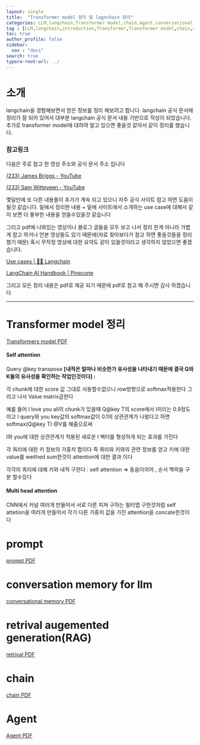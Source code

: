 ```yaml
---
layout: single
title:  "Transformer model 정리 및 lagnchain 정리"
categories: LLM,langchain,Transformer model,chain,agent,conversational memory,RAG,prompt 
tag : [LLM,langchain,introduction,Transformer,Transformer model,chain,agent,conversational memory,RAG,prompt]
toc: true
author_profile: false
sidebar:
  nav : "docs"
search: true
typora-root-url: ../
---
```






# 소개 



langchain을 경험해보면서 얻은 정보를 정리 해보려고 합니다. langchain 공식 문서에 정리가 잘 되어 있어서 대부분 langchain 공식 문서 내용 기반으로 작성이 되었습니다. 추가로 transformer model에 대하여 알고 있으면 좋을것 같아서 같이 정리를 했습니다. 



### 참고링크 

다음은 주로 참고 한 영상 주소와 공식 문서 주소 입니다 



[(233) James Briggs - YouTube](https://www.youtube.com/@jamesbriggs)

[(233) Sam Witteveen - YouTube](https://www.youtube.com/@samwitteveenai)



몇달만에 또 다른 내용들이 추가가 계속 되고 있으니 자주 공식 사이트 참고 하면 도움이 될것 같습니다. 밑에서 정리한 내용 + 밑에 사이트에서 소개하는 use case에 대해서 같이 보면 더 풍부한 내용을 얻을수있을것 같습니다 



그리고 pdf에 나와있는 영상이나 블로그 글들을 모두 보고 나서 정리 한게 아니라 가볍게 참고 하거나 안본 영상들도 있기 때문에(자료 찾아보다가 참고 하면 좋을것들을 정리 했기 때문) 혹시 무작정 영상에 대한 요약도 같이 있을것이라고 생각하지 않았으면 좋겠습니다.



[Use cases | 🦜️🔗 Langchain](https://python.langchain.com/docs/use_cases)

[LangChain AI Handbook | Pinecone](https://www.pinecone.io/learn/series/langchain/)





그리고 모든 정리 내용은 pdf로 제공 되기 때문에 pdf로 참고 해 주시면 감사 하겠습니다 



------



# Transformer model 정리 


<a href="{{site.url}}/pdfs/transformers model.pdf">Transformers model PDF</a>



#### Self attention

Query @key transpose **[내적은 얼마나 비슷한가 유사성을 나타내기 때문에 결국 Q와 K들의 유사성을 확인하는 작업인것이다] :**    

 각 chunk에 대한 score 값 그대로 사용할수없으니 row방향으로 softmax적용한다 그리고 나서 Value matrix곱한다 

예를 들어 I love you all의 chunk가 있을때 Q@key T의 score에서 I끼리는 0.9정도이고 I query와 you key값의 softmax값이 0.1의 상관관계가 나왔다고 하면 softmax(Q@key T) @V를 해줌으로써 

I와 you에 대한 상관관계가 적용된 새로운 I 벡터를 형성하게 되는 효과를 가진다 



각 쿼리에 대한 키 정보의 가중치 합이다 즉 쿼리와 키와의 관련 정보를 얻고 키에 대한 value를 weithed sum한것이 attention에 대한 결과 이다 

각각의 쿼리에 대해 키와 내적 구한다 : self attention => 동음이의어 , 순서 맥락을 구분 할수있다 









#### Multi head attention



CNN에서 커널 여러개 만들어서 서로 다른 피쳐 구하는 필터맵 구한것처럼 self attetion을 여러개 만들어서 각기 다른 가중치 값을 가진 attention을 concate한것이다 








# prompt 



<a href="{{site.url}}/pdfs/prompt templates.pdf">prompt PDF</a>


# conversation memory for llm 



<a href="{{site.url}}/pdfs/Conversational memory for LLM.pdf">conversational memory PDF</a>



# retrival augemented generation(RAG)

<a href="{{site.url}}/pdfs/retrival.pdf">retrival PDF</a>



# chain 



<a href="{{site.url}}/pdfs/chain.pdf">chain PDF</a>



# Agent 



<a href="{{site.url}}/pdfs/agent.pdf">Agent PDF</a>
